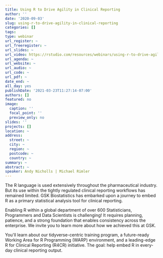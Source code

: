 ```yaml
---
title: Using R to Drive Agility in Clinical Reporting
author: ''
date: '2020-09-03'
slug: using-r-to-drive-agility-in-clinical-reporting
categories: []
tags:
type: webinar
url_register: ~
url_freeregister: ~
url_slides: ~
url_video: https://rstudio.com/resources/webinars/using-r-to-drive-agility-in-clinical-reporting/
url_agenda: ~
url_website: ~
url_audio: ~
url_code: ~
url_pdf: ~
date_end: ~
all_day: yes
publishDate: '2021-03-23T11:27:14-07:00'
authors: []
featured: no
image:
  caption: ''
  focal_point: ''
  preview_only: no
slides: ''
projects: []
location: ~
address:
  street: ~
  city: ~
  region: ~
  postcode: ~
  country: ~
summary: ~
abstract: ~
speaker: Andy Nicholls | Michael Rimler 
---
```

<!--more-->
The R language is used extensively throughout the pharmaceutical industry. But its use within the tightly regulated clinical reporting workflows has remained limited. GSK Biostatistics has embarked upon a journey to embed R as a primary statistical analysis tool for clinical reporting.  

Enabling R within a global department of over 600 Statisticians, Programmers and Data Scientists is challenging! It requires planning, patience, and a strong foundation that enables consistency across the enterprise. We invite you to learn more about how we achieved this at GSK.  

You'll learn about our tidyverse-centric training program, a future-ready Working Area for R Programming (WARP) environment, and a leading-edge R for Clinical Reporting (R4CR) initiative. The goal: help embed R in every-day clinical reporting output.  